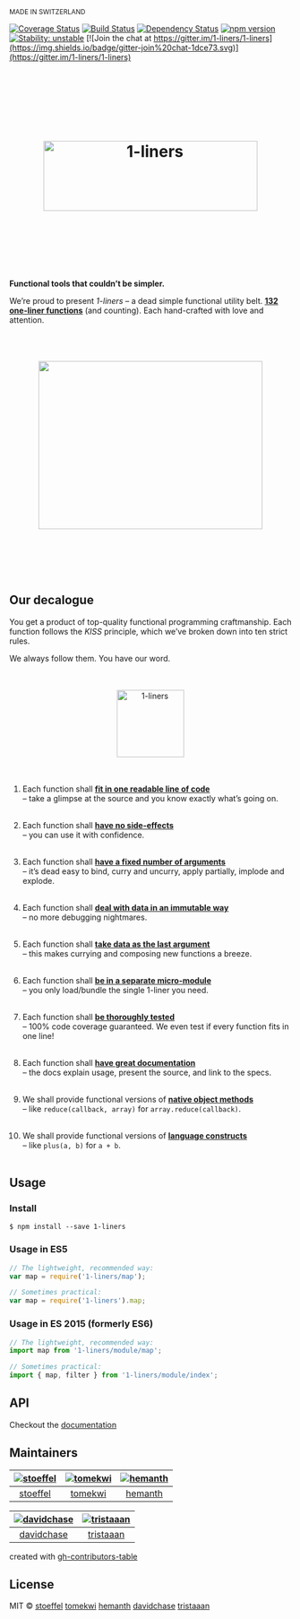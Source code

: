 <sup>MADE IN SWITZERLAND</sup>

[![Coverage Status](https://coveralls.io/repos/1-liners/1-liners/badge.svg?branch=master)](https://coveralls.io/r/1-liners/1-liners?branch=master)
[![Build Status](https://travis-ci.org/1-liners/1-liners.svg?branch=master)](https://travis-ci.org/1-liners/1-liners)
[![Dependency Status](https://david-dm.org/1-liners/1-liners.svg)](https://david-dm.org/1-liners/1-liners)
[![npm version](https://badge.fury.io/js/1-liners.svg)](http://badge.fury.io/js/1-liners)
[![Stability: unstable](https://img.shields.io/badge/stability-unstable-yellowgreen.svg)](https://github.com/1-liners/1-liners/milestones/1.0)
[![Join the chat at https://gitter.im/1-liners/1-liners](https://img.shields.io/badge/gitter-join%20chat-1dce73.svg)](https://gitter.im/1-liners/1-liners)

<h1 align="center"><a
	title="Functional tools that couldn’t be simpler"
	href="./documentation/README.md"
	>
	<br/>
	<br/>
	<br/>
	<img
		alt="1-liners"
		src="https://cdn.rawgit.com/1-liners/Logos/master/logo.png"
		width="382px"
		height="125px"
	/>
	<br/>
	<br/>
	<br/>
	<br/>
</a></h1>

**Functional tools that couldn’t be simpler.**

We’re proud to present *1-liners* – a dead simple functional utility belt. **[132 one-liner functions][docs]** (and counting). Each hand-crafted with love and attention.

[docs]:  ./documentation

<p align="center">
	<br/>
	<br/>
	<br/>
	<img
		src="https://cdn.rawgit.com/1-liners/Logos/master/swissknife.gif"
		width="400px"
		height="300px"
	/>
	<br/>
	<br/>
	<br/>
	<br/>
	<br/>
	<br/>
</p>


## Our decalogue

You get a product of top-quality functional programming craftmanship. Each function follows the *KISS* principle, which we’ve broken down into ten strict rules.

We always follow them. You have our word.


<p align="center"><a
	title="from Beautiful Flat Icons by Nick Roach"
	href="https://www.elegantthemes.com/blog/freebie-of-the-week/beautiful-flat-icons-for-free"
	>
	<br/>
	<br/>
	<img
		alt="1-liners"
		src="https://cdn.rawgit.com/1-liners/Logos/04c6949/megaphone.svg"
		width="120px"
		height="120px"
	/>
	<br/>
	<br/>
	<br/>
</a></p>


1.  Each function shall **[fit in one readable line of code][]**  
  – take a glimpse at the source and you know exactly what’s going on.  
  &nbsp;

2.  Each function shall **[have no side-effects][]**  
  – you can use it with confidence.  
  &nbsp;

3.  Each function shall **[have a fixed number of arguments][]**  
  – it’s dead easy to bind, curry and uncurry, apply partially, implode and explode.  
  &nbsp;

4.  Each function shall **[deal with data in an immutable way][]**  
  – no more debugging nightmares.  
  &nbsp;

5.  Each function shall **[take data as the last argument][]**  
  – this makes currying and composing new functions a breeze.  
  &nbsp;

6.  Each function shall **[be in a separate micro-module][]**  
  – you only load/bundle the single 1-liner you need.  
  &nbsp;

7.  Each function shall **[be thoroughly tested][]**  
  – 100% code coverage guaranteed. We even test if every function fits in one line!  
  &nbsp;

8.  Each function shall **[have great documentation][]**  
  – the docs explain usage, present the source, and link to the specs.  
  &nbsp;

9.  We shall provide functional versions of **[native object methods][]**  
  – like `reduce(callback, array)` for `array.reduce(callback)`.  
  &nbsp;

10. We shall provide functional versions of **[language constructs][]**  
  – like `plus(a, b)` for `a + b`.  
  &nbsp;

[fit in one readable line of code]:    https://github.com/1-liners/1-liners/blob/28b02d0939d6bb4034693e48440f450141453ae9/module/flip.js#L18
[have no side-effects]:                ./documentation#extend
[have a fixed number of arguments]:   ./documentation#shave
[deal with data in an immutable way]:  ./documentation#put
[take data as the last argument]:      ./documentation#split
[be in a separate micro-module]:       https://github.com/1-liners/1-liners/blob/28b02d0939d6bb4034693e48440f450141453ae9/module/compose.js
[be thoroughly tested]:                https://coveralls.io/r/1-liners/1-liners?branch=master
[have great documentation]:            ./documentation
[native object methods]:               ./documentation#reduce
[language constructs]:                 ./documentation#plus


## Usage

### Install

```
$ npm install --save 1-liners
```

### Usage in ES5

```js
// The lightweight, recommended way:
var map = require('1-liners/map');

// Sometimes practical:
var map = require('1-liners').map;
```

### Usage in ES 2015 (formerly ES6)

```js
// The lightweight, recommended way:
import map from '1-liners/module/map';

// Sometimes practical:
import { map, filter } from '1-liners/module/index';
```

## API

Checkout the [documentation](./documentation)

## Maintainers

|  [![stoeffel](https://avatars.githubusercontent.com/u/1217681?v=3&s=80)](https://github.com/stoeffel) | [![tomekwi](https://avatars.githubusercontent.com/u/4624660?v=3&s=80)](https://github.com/tomekwi) | [![hemanth](https://avatars.githubusercontent.com/u/18315?v=3&s=80)](https://github.com/hemanth)  |
| :--:|:--:|:--: |
|  [stoeffel](https://github.com/stoeffel) | [tomekwi](https://github.com/tomekwi) | [hemanth](https://github.com/hemanth)  |

|  [![davidchase](https://avatars.githubusercontent.com/u/490291?v=3&s=80)](https://github.com/davidchase) | [![tristaaan](https://avatars.githubusercontent.com/u/5470619?v=3&s=80)](https://github.com/tristaaan)  |
| :--:|:--: |
|  [davidchase](https://github.com/davidchase) | [tristaaan](https://github.com/tristaaan)  |

created with [gh-contributors-table](https://github.com/stoeffel/gh-contributors-table)


## License

MIT © [stoeffel](http://schtoeffel.ch) [tomekwi](http://github.com/tomekwi) [hemanth](http://www.h3manth.com/) [davidchase](http://github.com/davidchase) [tristaaan](http://github.com/tristaaan)
